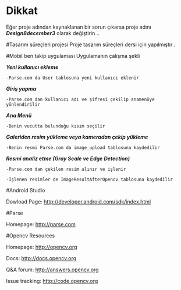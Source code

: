 # Dikkat

Eğer proje adından kaynaklanan bir sorun çıkarsa proje adını  ***Design8december3***  olarak değiştirin ..

#Tasarım süreçleri projesi 
Proje tasarım süreçleri dersi için yapılmıştır .

#Mobil ben takip uygulaması
Uygulamanın çalışma şekli


***Yeni kullanıcı ekleme***
 
    -Parse.com da User tablosuna yeni kullanıcı eklenir
  
***Giriş yapma***
  
    -Parse.com dan kullanıcı adı ve şifresi çekilip anamenüye yönlendirilir

***Ana Menü***
    
    -Benin vucutta bulunduğu kısım seçilir
  
***Galeriden resim yükleme veya kameradan çekip yükleme***
    
    -Benin resmi Parse.com da image_upload tablosuna kaydedilir
  
***Resmi analiz etme (Gray Scale ve Edge Detection)***
  
    -Parse.com dan çekilen resim alınır ve işlenir
  
    -İşlenen resimler de ImageResultAfterOpencv tablosuna kaydedilir



#Android Studio

Dowload Page: http://developer.android.com/sdk/index.html

#Parse

Homepage: http://parse.com

#Opencv
Resources

Homepage: http://opencv.org

Docs: http://docs.opencv.org

Q&A forum: http://answers.opencv.org

Issue tracking: http://code.opencv.org
